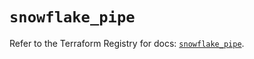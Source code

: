 # `snowflake_pipe`

Refer to the Terraform Registry for docs: [`snowflake_pipe`](https://registry.terraform.io/providers/snowflake-labs/snowflake/0.85.0/docs/resources/pipe).
